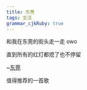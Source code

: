 ```yaml
---
title: 东莞
tags: 生活
grammar_cjkRuby: true
---
```


和我在东莞的街头走一走 owo

直到所有的红灯都熄了也不停留

~[东莞][1]


  [1]: http://music.163.com/#/m/song?id=460507249&userid=76364223
  值得推荐的一首歌
  